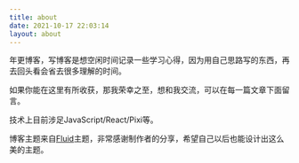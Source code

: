 ```yaml
---
title: about
date: 2021-10-17 22:03:14
layout: about
---
```

年更博客，写博客是想空闲时间记录一些学习心得，因为用自己思路写的东西，再去回头看会省去很多理解的时间。

如果你能在这里有所收获，那我荣幸之至，想和我交流，可以在每一篇文章下面留言。

技术上目前涉足JavaScript/React/Pixi等。

博客主题来自[Fluid](https://github.com/fluid-dev/hexo-theme-fluid)主题，非常感谢制作者的分享，希望自己以后也能设计出这么美的主题。